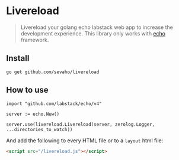 # Livereload

> Livereload your golang echo labstack web app to increase the development experience. This library only works with [echo](https://echo.labstack.com/) framework.


## Install

```
go get github.com/sevaho/livereload
```


## How to use

```golang
import "github.com/labstack/echo/v4"

server := echo.New()

server.use(livereload.Livereload(server, zerolog.Logger, ...directories_to_watch))
```

And add the following to every HTML file or to a `layout` html file:

```html
<script src="/livereload.js"></script>
```

